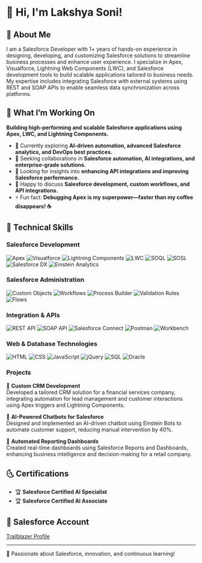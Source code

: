 # 👋 Hi, I'm Lakshya Soni!

## 🚀 About Me
I am a Salesforce Developer with 1+ years of hands-on experience in designing, developing, and customizing Salesforce solutions to streamline business processes and enhance user experience. I specialize in Apex, Visualforce, Lightning Web Components (LWC), and Salesforce development tools to build scalable applications tailored to business needs. My expertise includes integrating Salesforce with external systems using REST and SOAP APIs to enable seamless data synchronization across platforms.

## 🚀 What I’m Working On
**Building high-performing and scalable Salesforce applications using Apex, LWC, and Lightning Components.**

- 🌱 Currently exploring **AI-driven automation, advanced Salesforce analytics, and DevOps best practices.**
- 👯 Seeking collaborations in **Salesforce automation, AI integrations, and enterprise-grade solutions.**
- 🤝 Looking for insights into **enhancing API integrations and improving Salesforce performance.**
- 💬 Happy to discuss **Salesforce development, custom workflows, and API integrations.**
- ⚡ Fun fact: **Debugging Apex is my superpower—faster than my coffee disappears! ☕**

## 🎯 Technical Skills

### **Salesforce Development**
![Apex](https://img.shields.io/badge/Apex-1797C0?style=for-the-badge&logo=salesforce&logoColor=white) 
![Visualforce](https://img.shields.io/badge/Visualforce-00A1E0?style=for-the-badge&logo=salesforce&logoColor=white) 
![Lightning Components](https://img.shields.io/badge/Lightning%20Components-00A1E0?style=for-the-badge&logo=salesforce&logoColor=white) 
![LWC](https://img.shields.io/badge/LWC-00A1E0?style=for-the-badge&logo=salesforce&logoColor=white) 
![SOQL](https://img.shields.io/badge/SOQL-1797C0?style=for-the-badge&logo=salesforce&logoColor=white) 
![SOSL](https://img.shields.io/badge/SOSL-1797C0?style=for-the-badge&logo=salesforce&logoColor=white) 
![Salesforce DX](https://img.shields.io/badge/Salesforce%20DX-00A1E0?style=for-the-badge&logo=salesforce&logoColor=white) 
![Einstein Analytics](https://img.shields.io/badge/Einstein%20Analytics-00A1E0?style=for-the-badge&logo=salesforce&logoColor=white)

### **Salesforce Administration**
![Custom Objects](https://img.shields.io/badge/Custom%20Objects-1797C0?style=for-the-badge&logo=salesforce&logoColor=white)
![Workflows](https://img.shields.io/badge/Workflows-1797C0?style=for-the-badge&logo=salesforce&logoColor=white)
![Process Builder](https://img.shields.io/badge/Process%20Builder-1797C0?style=for-the-badge&logo=salesforce&logoColor=white)
![Validation Rules](https://img.shields.io/badge/Validation%20Rules-1797C0?style=for-the-badge&logo=salesforce&logoColor=white)
![Flows](https://img.shields.io/badge/Flows-1797C0?style=for-the-badge&logo=salesforce&logoColor=white)

### **Integration & APIs**
![REST API](https://img.shields.io/badge/REST%20API-1797C0?style=for-the-badge&logo=salesforce&logoColor=white)
![SOAP API](https://img.shields.io/badge/SOAP%20API-1797C0?style=for-the-badge&logo=salesforce&logoColor=white)
![Salesforce Connect](https://img.shields.io/badge/Salesforce%20Connect-1797C0?style=for-the-badge&logo=salesforce&logoColor=white)
![Postman](https://img.shields.io/badge/Postman-FF6C37?style=for-the-badge&logo=postman&logoColor=white)
![Workbench](https://img.shields.io/badge/Workbench-1797C0?style=for-the-badge&logo=salesforce&logoColor=white)

### **Web & Database Technologies**
![HTML](https://img.shields.io/badge/HTML5-E34F26?style=for-the-badge&logo=html5&logoColor=white)
![CSS](https://img.shields.io/badge/CSS3-1572B6?style=for-the-badge&logo=css3&logoColor=white)
![JavaScript](https://img.shields.io/badge/JavaScript-F7DF1E?style=for-the-badge&logo=javascript&logoColor=black)
![jQuery](https://img.shields.io/badge/jQuery-0769AD?style=for-the-badge&logo=jquery&logoColor=white)
![SQL](https://img.shields.io/badge/SQL-4479A1?style=for-the-badge&logo=sqlite&logoColor=white)
![Oracle](https://img.shields.io/badge/Oracle-F80000?style=for-the-badge&logo=oracle&logoColor=white)

### **Projects**
🔹 **Custom CRM Development**  
Developed a tailored CRM solution for a financial services company, integrating automation for lead management and customer interactions using Apex triggers and Lightning Components.

🔹 **AI-Powered Chatbots for Salesforce**  
Designed and implemented an AI-driven chatbot using Einstein Bots to automate customer support, reducing manual intervention by 40%.

🔹 **Automated Reporting Dashboards**  
Created real-time dashboards using Salesforce Reports and Dashboards, enhancing business intelligence and decision-making for a retail company.

## 🌜 Certifications
- 🏆 **Salesforce Certified AI Specialist**
- 🏆 **Salesforce Certified AI Associate**

## 🔗 Salesforce Account
[Trailblazer Profile](https://www.salesforce.com/trailblazer/lakshyasoni)

---
🚀 Passionate about Salesforce, innovation, and continuous learning!
